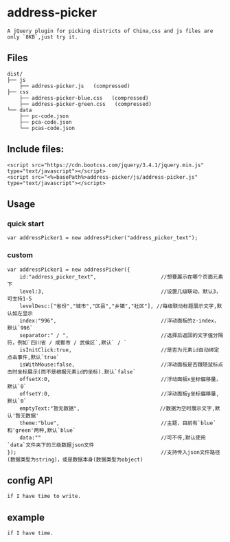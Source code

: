 # address-picker
    A jQuery plugin for picking districts of China,css and js files are only `8KB`,just try it.
## Files
    dist/
    ├── js
        ├── address-picker.js   (compressed)
    ├── css
        ├── address-picker-blue.css   (compressed)
        ├── address-picker-green.css   (compressed)
    └── data
        ├── pc-code.json
        ├── pca-code.json
        └── pcas-code.json
## Include files:
    <script src="https://cdn.bootcss.com/jquery/3.4.1/jquery.min.js" type="text/javascript"></script>
    <script src="<%=basePath%>address-picker/js/address-picker.js" type="text/javascript"></script>
## Usage
### quick start
    var addressPicker1 = new addressPicker("address_picker_text");
### custom
    var addressPicker1 = new addressPicker({
        id:"address_picker_text",                     //想要展示在哪个页面元素下
        level:3,                                      //设置几级联动，默认3，可支持1-5
        levelDesc:["省份","城市","区县","乡镇","社区"], //每级联动标题展示文字,默认如左显示
        index:"996",                                  //浮动面板的z-index，默认`996`
        separator:" / ",                              //选择后返回的文字值分隔符，例如`四川省 / 成都市 / 武侯区`,默认` / `
        isInitClick:true,                             //是否为元素id自动绑定点击事件,默认`true`
        isWithMouse:false,                            //浮动面板是否跟随鼠标点击时坐标展示(而不是根据元素id的坐标).默认`false`
        offsetX:0,                                    //浮动面板x坐标偏移量，默认`0`
        offsetY:0,                                    //浮动面板y坐标偏移量,默认`0`
        emptyText:"暂无数据",                          //数据为空时展示文字,默认'暂无数据'
        theme:"blue",                                 //主题，目前有`blue`和'green'两种,默认`blue`
        data:""                                       //可不传,默认使用`data`文件夹下的三级数据json文件
    });                                               //支持传入json文件路径(数据类型为string)，或是数据本身(数据类型为object)
    
## config API
    if I have time to write.
## example
    if I have time.
